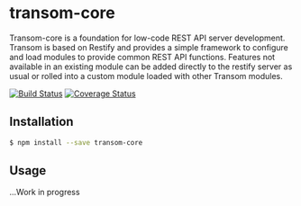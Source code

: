 # transom-core
Transom-core is a foundation for low-code REST API server development. Transom is based on Restify and provides a simple framework to configure and load modules to provide common REST API functions. Features not available in an existing module can be added directly to the restify server as usual or rolled into a custom module loaded with other Transom modules.

[![Build Status](https://travis-ci.org/transomjs/transom-core.svg?branch=master)](https://travis-ci.org/transomjs/transom-core)
[![Coverage Status](https://coveralls.io/repos/github/transomjs/transom-core/badge.svg?branch=master)](https://coveralls.io/github/transomjs/transom-core?branch=master)

## Installation

```bash
$ npm install --save transom-core
```

## Usage
...Work in progress
